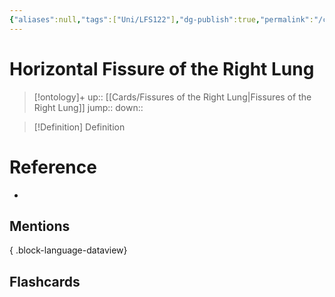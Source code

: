 ```yaml
---
{"aliases":null,"tags":["Uni/LFS122"],"dg-publish":true,"permalink":"/cards/horizontal-fissure-of-the-right-lung/","dgPassFrontmatter":true}
---
```


# Horizontal Fissure of the Right Lung

> [!ontology]+
> up:: [[Cards/Fissures of the Right Lung\|Fissures of the Right Lung]]
> jump:: 
> down:: 

> [!Definition] Definition
> 

# Reference
- 

## Mentions

{ .block-language-dataview}

## Flashcards
